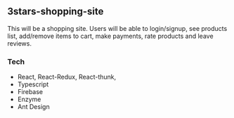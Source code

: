 ## 3stars-shopping-site

This will be a shopping site. Users will be able to login/signup, see products list, add/remove items to cart, make payments, rate products and leave reviews.

### Tech

- React, React-Redux, React-thunk,
- Typescript
- Firebase
- Enzyme
- Ant Design